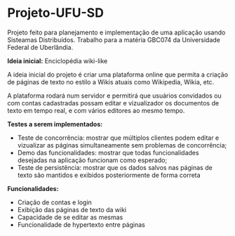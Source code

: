 # Projeto-UFU-SD
Projeto feito para planejamento e implementação de uma aplicação usando Sisteamas Distribuídos. Trabalho para a matéria GBC074 da Universidade Federal de Uberlândia.

**Ideia inicial:** Enciclopédia wiki-like

A ideia inicial do projeto é criar uma plataforma online que permita a criação de páginas de texto no estilo a Wikis atuais como Wikipedia, Wikia, etc.

A plataforma rodará num servidor e permitirá que usuários convidados ou com contas cadastradas possam editar e vizualizador os documentos de texto em tempo real, e com vários editores ao mesmo tempo.

**Testes a serem implementados:**
* Teste de concorrência: mostrar que múltiplos clientes podem editar e vizualizar as páginas simultaneamente sem problemas de concorrência;
* Demo das funcionalidades: mostrar que todas funcionalidades desejadas na aplicação funcionam como esperado;
* Teste de persistência: mostrar que os dados salvos nas páginas de texto são mantidos e exibidos posteriormente de forma correta

**Funcionalidades:**
* Criação de contas e login
* Exibição das páginas de texto da wiki
* Capacidade de se editar as mesmas
* Funcionalidade de hypertexto entre páginas
